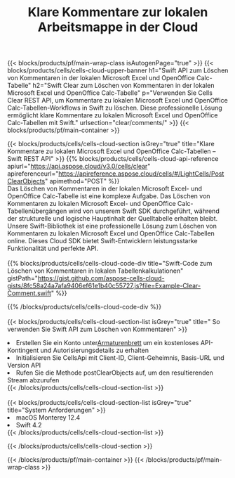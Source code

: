 ﻿---
title:  Klare Kommentare zur lokalen Arbeitsmappe in der Cloud
description:  Cloud-APIs und SDKs zum Löschen von Kommentaren zu Microsoft Excel und OpenOffice Calc. Klare Kommentare zu lokalen Tabellenkalkulationen durch die Cells Cloud API. SDK unterstützt verschiedene Entwicklungssprachen. Dazu gehören Android, C#, Go, Java, NodeJS, Perl, PHP, Python, Ruby und Swift.
url: /de/swift/clear/comments/
---
{{< blocks/products/pf/main-wrap-class isAutogenPage="true" >}}
{{< blocks/products/cells/cells-cloud-upper-banner h1="Swift API zum Löschen von Kommentaren in der lokalen Microsoft Excel und OpenOffice Calc-Tabelle" h2="Swift Clear zum Löschen von Kommentaren in der lokalen Microsoft Excel und OpenOffice Calc-Tabelle" p="Verwenden Sie Cells Clear REST API, um Kommentare zu lokalen Microsoft Excel und OpenOffice Calc-Tabellen-Workflows in Swift zu löschen. Diese professionelle Lösung ermöglicht klare Kommentare zu lokalen Microsoft Excel und OpenOffice Calc-Tabellen mit Swift." urlsection="clear/comments/" >}}
{{< blocks/products/pf/main-container >}}

{{< blocks/products/cells/cells-cloud-section isGrey="true" title="Klare Kommentare zu lokalen Microsoft Excel und OpenOffice Calc-Tabellen – Swift REST API" >}}
{{% blocks/products/cells/cells-cloud-api-reference apiurl="https://api.aspose.cloud/v3.0/cells/clear" apireferenceurl="https://apireference.aspose.cloud/cells/#/LightCells/PostClearObjects" apimethod="POST" %}}
<br/>
Das Löschen von Kommentaren in der lokalen Microsoft Excel- und OpenOffice Calc-Tabelle ist eine komplexe Aufgabe. Das Löschen von Kommentaren zu lokalen Microsoft Excel- und OpenOffice Calc-Tabellenübergängen wird von unserem Swift SDK durchgeführt, während der strukturelle und logische Hauptinhalt der Quelltabelle erhalten bleibt. Unsere Swift-Bibliothek ist eine professionelle Lösung zum Löschen von Kommentaren zu lokalen Microsoft Excel und OpenOffice Calc-Tabellen online. Dieses Cloud SDK bietet Swift-Entwicklern leistungsstarke Funktionalität und perfekte API.
<br/>
<br/>
{{% blocks/products/cells/cells-cloud-code-div title="Swift-Code zum Löschen von Kommentaren in lokalen Tabellenkalkulationen" gistPath="https://gist.github.com/aspose-cells-cloud-gists/8fc58a24a7afa9406ef61e1b40c55727.js?file=Example-Clear-Comment.swift" %}}
  
{{% /blocks/products/cells/cells-cloud-code-div %}}
<br/>
<br/>
{{< blocks/products/cells/cells-cloud-section-list isGrey="true" title=" So verwenden Sie Swift API zum Löschen von Kommentaren" >}}
<li> Erstellen Sie ein Konto unter<a href="https://dashboard.aspose.cloud/">Armaturenbrett</a> um ein kostenloses API-Kontingent und Autorisierungsdetails zu erhalten</li>
<li>Initialisieren Sie CellsApi mit Client-ID, Client-Geheimnis, Basis-URL und Version API</li>
<li>Rufen Sie die Methode postClearObjects auf, um den resultierenden Stream abzurufen</li>
{{< /blocks/products/cells/cells-cloud-section-list >}}
<br/>
<br/>
{{< blocks/products/cells/cells-cloud-section-list isGrey="true" title="System Anforderungen" >}}
<li>macOS Monterey 12.4</li>
<li>Swift 4.2</li>
{{< /blocks/products/cells/cells-cloud-section-list >}}

{{< /blocks/products/cells/cells-cloud-section >}}

{{< /blocks/products/pf/main-container >}}
{{< /blocks/products/pf/main-wrap-class >}}
